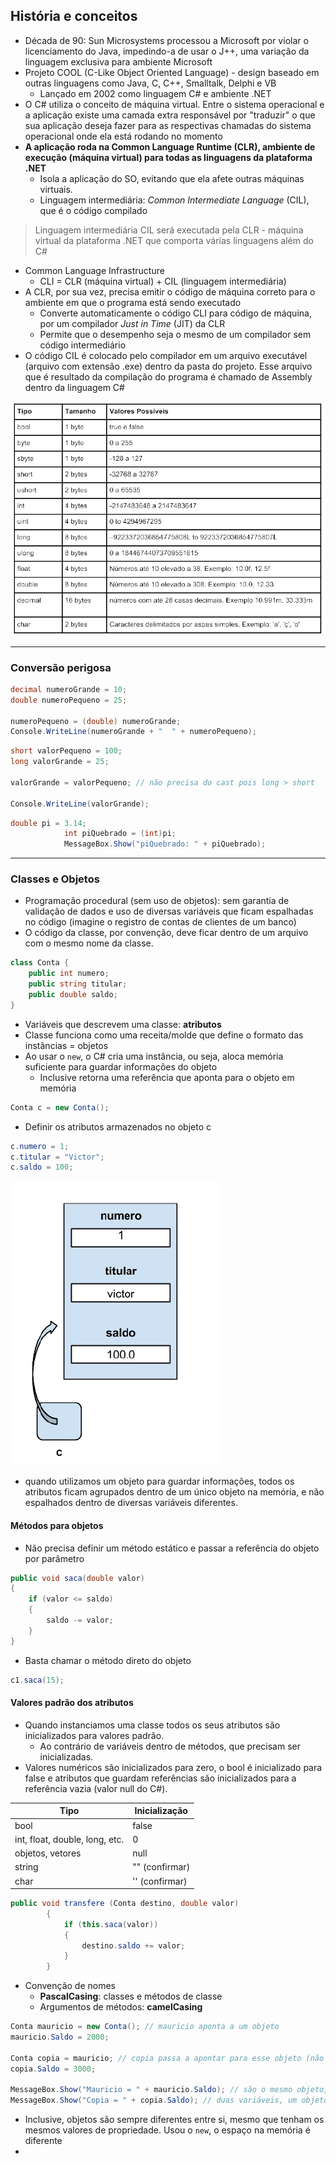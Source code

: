 ## História e conceitos

- Década de 90: Sun Microsystems processou a Microsoft por violar o licenciamento do Java, impedindo-a de usar o J++, uma variação da linguagem exclusiva para ambiente Microsoft
- Projeto COOL (C-Like Object Oriented Language) - design baseado em outras linguagens como Java, C, C++, Smalltalk, Delphi e VB
  - Lançado em 2002 como linguagem C# e ambiente .NET
- O C# utiliza o conceito de máquina virtual. Entre o sistema operacional e a aplicação existe uma camada extra responsável por "traduzir" o que sua aplicação deseja fazer para as respectivas chamadas do sistema operacional onde ela está rodando no momento
- **A aplicação roda na Common Language Runtime (CLR), ambiente de execução (máquina virtual) para todas as linguagens da plataforma .NET**
  - Isola a aplicação do SO, evitando que ela afete outras máquinas virtuais.
  - Linguagem intermediária: *Common Intermediate Language* (CIL), que é o código compilado

> Linguagem intermediária CIL será executada pela CLR - máquina virtual da plataforma .NET que comporta várias linguagens além do C#

- Common Language Infrastructure
  - CLI = CLR (máquina virtual) + CIL (linguagem intermediária)
- A CLR, por sua vez, precisa emitir o código de máquina correto para o ambiente em que o programa está sendo executado
  - Converte automaticamente o código CLI para código de máquina, por um compilador *Just in Time* (JIT) da CLR
  - Permite que o desempenho seja o mesmo de um compilador sem código intermediário
- O código CIL é colocado pelo compilador em um arquivo executável (arquivo com extensão .exe) dentro da pasta do projeto. Esse arquivo que é resultado da compilação do programa é chamado de Assembly dentro da linguagem C#

![image-20201118103953303](image-20201118103953303.png)

---

### Conversão perigosa

```c#
decimal numeroGrande = 10;
double numeroPequeno = 25;

numeroPequeno = (double) numeroGrande;
Console.WriteLine(numeroGrande + "  " + numeroPequeno);
```

```c#
short valorPequeno = 100;
long valorGrande = 25;

valorGrande = valorPequeno; // não precisa do cast pois long > short

Console.WriteLine(valorGrande);
```

```c#
double pi = 3.14;
            int piQuebrado = (int)pi;
            MessageBox.Show("piQuebrado: " + piQuebrado);
```

---

### Classes e Objetos

- Programação procedural (sem uso de objetos): sem garantia de validação de dados e uso de diversas variáveis que ficam espalhadas no código (imagine o registro de contas de clientes de um banco)
- O código da classe, por convenção, deve ficar dentro de um arquivo com o mesmo nome da classe.

```c#
class Conta {
	public int numero;
    public string titular;
    public double saldo;
}
```

- Variáveis que descrevem uma classe: **atributos**
- Classe funciona como uma receita/molde que define o formato das instâncias = objetos
- Ao usar o `new`, o C# cria uma instância, ou seja, aloca memória suficiente para guardar informações do objeto
  - Inclusive retorna uma referência que aponta para o objeto em memória

```c#
Conta c = new Conta();
```

- Definir os atributos armazenados no objeto c

```c#
c.numero = 1;
c.titular = "Victor";
c.saldo = 100;
```

![image-20201119082706947](image-20201119082706947.png)

- quando utilizamos um objeto para guardar informações, todos os atributos ficam agrupados dentro de um único objeto na memória, e não espalhados dentro de diversas variáveis diferentes.

#### Métodos para objetos

- Não precisa definir um método estático e passar a referência do objeto por parâmetro

```c#
public void saca(double valor)
{
    if (valor <= saldo)
    {
        saldo -= valor;
    }
}
```

- Basta chamar o método direto do objeto

```c#
c1.saca(15);
```

#### Valores padrão dos atributos

- Quando instanciamos uma classe todos os seus atributos são inicializados para valores padrão. 
  - Ao contrário de variáveis dentro de métodos, que precisam ser inicializadas.
- Valores numéricos são inicializados para zero, o bool é inicializado para false e atributos que guardam referências são inicializados para a referência vazia (valor null do C#).

| Tipo                           | Inicialização  |
| ------------------------------ | -------------- |
| bool                           | false          |
| int, float, double, long, etc. | 0              |
| objetos, vetores               | null           |
| string                         | "" (confirmar) |
| char                           | '' (confirmar) |

```c#
public void transfere (Conta destino, double valor)
        {
            if (this.saca(valor))
            {
                destino.saldo += valor;
            }
        }
```

- Convenção de nomes
  - **PascalCasing**: classes e métodos de classe
  - Argumentos de métodos: **camelCasing**

```c#
Conta mauricio = new Conta(); // mauricio aponta a um objeto
mauricio.Saldo = 2000;

Conta copia = mauricio; // copia passa a apontar para esse objeto (não cria outro)
copia.Saldo = 3000;

MessageBox.Show("Mauricio = " + mauricio.Saldo); // são o mesmo objeto, os dois imprimem 3000
MessageBox.Show("Copia = " + copia.Saldo); // duas variáveis, um objeto
```

- Inclusive, objetos são sempre diferentes entre si, mesmo que tenham os mesmos valores de propriedade. Usou o `new`, o espaço na memória é diferente
- 